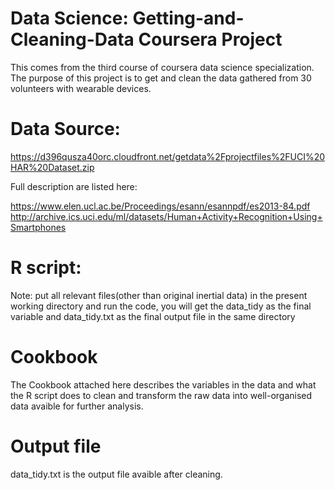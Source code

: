 # Data Science: Getting-and-Cleaning-Data Coursera Project

This comes from the third course of coursera data science specialization. The purpose of this project is to get and clean the data gathered from 30 volunteers with wearable devices.

# Data Source:

https://d396qusza40orc.cloudfront.net/getdata%2Fprojectfiles%2FUCI%20HAR%20Dataset.zip 

Full description are listed here:

https://www.elen.ucl.ac.be/Proceedings/esann/esannpdf/es2013-84.pdf
http://archive.ics.uci.edu/ml/datasets/Human+Activity+Recognition+Using+Smartphones 


# R script:
Note: put all relevant files(other than original inertial data) in the present working directory and run the code, you will get the data_tidy as the final variable and data_tidy.txt as the final output file in the same directory

# Cookbook
The Cookbook attached here describes the variables in the data and what the R script does to clean and transform the raw data into well-organised data avaible for further analysis.

# Output file
data_tidy.txt is the output file avaible after cleaning.

